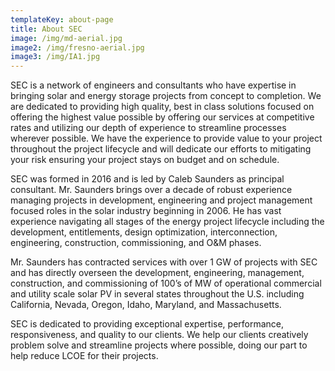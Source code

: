 ```yaml
---
templateKey: about-page
title: About SEC
image: /img/md-aerial.jpg
image2: /img/fresno-aerial.jpg
image3: /img/IA1.jpg
---
```

SEC is a network of engineers and consultants who have expertise in bringing solar and energy storage projects
from concept to completion.  We are dedicated to providing high quality, best in class solutions focused on
offering the highest value possible by offering our services at competitive rates and utilizing our depth of
experience to streamline processes wherever possible.  We have the experience to provide value to your project
throughout the project lifecycle and will dedicate our efforts to mitigating your risk ensuring your project stays
on budget and on schedule.

SEC was formed in 2016 and is led by Caleb Saunders as principal consultant.  Mr. Saunders brings over a decade of
robust experience managing projects in development, engineering and project management focused roles in the solar
industry beginning in 2006.  He has vast experience navigating all stages of the energy project lifecycle including
the development, entitlements, design optimization, interconnection, engineering, construction, commissioning, and O&M phases.

Mr. Saunders has contracted services with over 1 GW of projects with SEC and has directly overseen the development, engineering,
management, construction, and commissioning of 100’s of MW of operational commercial and utility scale solar PV in several states
throughout the U.S. including California, Nevada, Oregon, Idaho, Maryland, and Massachusetts.

SEC is dedicated to providing exceptional expertise, performance, responsiveness, and quality to our clients.  We help our clients
creatively problem solve and streamline projects where possible, doing our part to help reduce LCOE for their projects.
